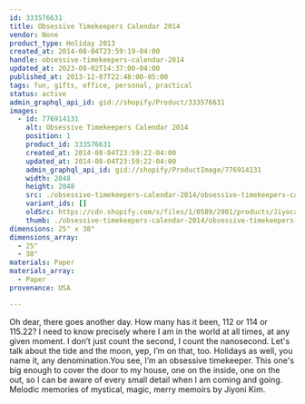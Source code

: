 ```yaml
---
id: 333576631
title: Obsessive Timekeepers Calendar 2014
vendor: None
product_type: Holiday 2013
created_at: 2014-08-04T23:59:19-04:00
handle: obsessive-timekeepers-calendar-2014
updated_at: 2023-08-02T14:37:00-04:00
published_at: 2013-12-07T22:48:00-05:00
tags: fun, gifts, office, personal, practical
status: active
admin_graphql_api_id: gid://shopify/Product/333576631
images:
  - id: 776914131
    alt: Obsessive Timekeepers Calendar 2014
    position: 1
    product_id: 333576631
    created_at: 2014-08-04T23:59:22-04:00
    updated_at: 2014-08-04T23:59:22-04:00
    admin_graphql_api_id: gid://shopify/ProductImage/776914131
    width: 2048
    height: 2048
    src: ./obsessive-timekeepers-calendar-2014/obsessive-timekeepers-calendar-2014__0.jpg
    variant_ids: []
    oldSrc: https://cdn.shopify.com/s/files/1/0589/2901/products/Jiyocal2014_edit.jpeg?v=1407211162
    thumb: ./obsessive-timekeepers-calendar-2014/obsessive-timekeepers-calendar-2014__0-thumb.jpg
dimensions: 25" x 38"
dimensions_array:
  - 25"
  - 38"
materials: Paper
materials_array:
  - Paper
provenance: USA

---
```


Oh dear, there goes another day. How many has it been, 112 or 114 or 115.22? I need to know precisely where I am in the world at all times, at any given moment. I don’t just count the second, I count the nanosecond. Let's talk about the tide and the moon, yep, I’m on that, too. Holidays as well, you name it, any denomination.You see, I’m an obsessive timekeeper. This one's big enough to cover the door to my house, one on the inside, one on the out, so I can be aware of every small detail when I am coming and going. Melodic memories of mystical, magic, merry memoirs by Jiyoni Kim.